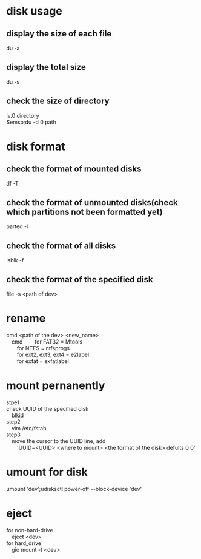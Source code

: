 # disk usage
## display the size of each file
du -a  
## display the total size
du -s  
## check the size of directory
lv.0 directory  
$emsp;du -d 0 path  
# disk format
## check the format of mounted disks
df -T  
## check the format of unmounted disks(check which partitions not been formatted yet)
parted -l  
## check the format of all disks
lsblk -f  
## check the format of the specified disk
file -s \<path of dev\>  
# rename
cmd \<path of the dev\> \<new_name\>  
&emsp;cmd
&emsp;&emsp;for FAT32 = Mtools  
&emsp;&emsp;for NTFS = ntfsprogs  
&emsp;&emsp;for ext2, ext3, ext4 = e2label  
&emsp;&emsp;for exfat = exfatlabel  
# mount pernanently
stpe1  
check UUID of the specified disk  
&emsp;blkid  
step2  
&emsp;vim /etc/fstab  
step3  
&emsp;move the cursor to the UUID line, add  
&emsp;&emsp;'UUID=\<UUID\> \<where to mount\> \<the format of the disk\> defults 0 0'  
# umount for disk
umount 'dev';udisksctl power-off --block-device 'dev'  
# eject
for non-hard-drive  
&emsp;eject \<dev\>  
for hard_drive  
&emsp;gio mount -t \<dev\>  
